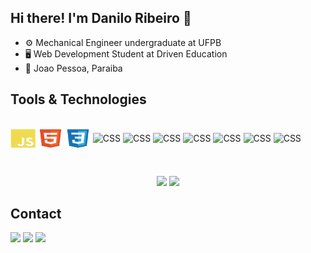 ## Hi there! I'm Danilo Ribeiro 👋

- ⚙️ Mechanical Engineer undergraduate at UFPB
- 🖥️ Web Development Student at Driven Education
- 📍 Joao Pessoa, Paraiba

## Tools & Technologies

<div style="display: inline_block" ><br>
  <img align="center" alt="Js" height="30" width="40" src="https://raw.githubusercontent.com/devicons/devicon/master/icons/javascript/javascript-plain.svg" />
  <img align="center" alt="HTML" height="30" width="40" src="https://raw.githubusercontent.com/devicons/devicon/master/icons/html5/html5-original.svg" />
  <img align="center" alt="CSS" height="30" width="40" src="https://raw.githubusercontent.com/devicons/devicon/master/icons/css3/css3-original.svg" />
  <img align="center" alt="CSS" height="30" width="40" src="https://cdn.jsdelivr.net/gh/devicons/devicon/icons/react/react-original.svg" />
  <img align="center" alt="CSS" height="30" width="40" src="https://cdn.jsdelivr.net/gh/devicons/devicon/icons/nodejs/nodejs-original.svg" />
  <img align="center" alt="CSS" height="30" width="40" src="https://cdn.jsdelivr.net/gh/devicons/devicon/icons/mongodb/mongodb-original.svg" />
  <img align="center" alt="CSS" height="30" width="40" src="https://cdn.jsdelivr.net/gh/devicons/devicon/icons/postgresql/postgresql-original.svg" />
  <img align="center" alt="CSS" height="30" width="40" src="https://cdn.jsdelivr.net/gh/devicons/devicon/icons/git/git-plain.svg" />
  <img align="center" alt="CSS" height="30" width="40" src="https://cdn.jsdelivr.net/gh/devicons/devicon/icons/github/github-original.svg" />
  <img align="center" alt="CSS" height="30" width="40" src="https://cdn.jsdelivr.net/gh/devicons/devicon/icons/vscode/vscode-original.svg" />
</div>

<p>&nbsp</p>

<div align="center">
  <img height="150em" src="https://github-readme-stats.vercel.app/api?username=Danilosrr&show_icons=true&theme=github&include_all_commits=true&count_private=true"/>
  <img height="150em" src="https://github-readme-stats.vercel.app/api/top-langs/?username=Danilosrr&layout=compact&langs_count=7&theme=default"/>
</div>

## Contact

<div> 
  <a href="https://instagram.com/danilo_srr/"><img src="https://img.shields.io/badge/-Instagram-%23E4405F?style=for-the-badge&logo=instagram&logoColor=white"></a>
  <a href = "mailto:danilo_srr@hotmail.com"><img src="https://img.shields.io/badge/Microsoft_Outlook-0078D4?style=for-the-badge&logo=hotmail&logoColor=white"></a>
  <a href="https://www.linkedin.com/in/danilo-ribeiro-419a2a1b8"><img src="https://img.shields.io/badge/-LinkedIn-%230077B5?style=for-the-badge&logo=linkedin&logoColor=white"></a> 
</div>
